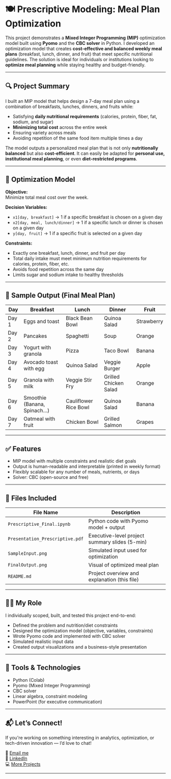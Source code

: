 # 🍽️ Prescriptive Modeling: Meal Plan Optimization

This project demonstrates a **Mixed Integer Programming (MIP)** optimization model built using **Pyomo** and the **CBC solver** in Python. I developed an optimization model that creates **cost-effective and balanced weekly meal plans** (breakfast, lunch, dinner, and fruit) that meet specific nutritional guidelines. The solution is ideal for individuals or institutions looking to **optimize meal planning** while staying healthy and budget-friendly.

---

## 🔍 Project Summary

I built an MIP model that helps design a 7-day meal plan using a combination of breakfasts, lunches, dinners, and fruits while:

- Satisfying **daily nutritional requirements** (calories, protein, fiber, fat, sodium, and sugar)
- **Minimizing total cost** across the entire week
- Ensuring variety across meals
- Avoiding repetition of the same food item multiple times a day

The model outputs a personalized meal plan that is not only **nutritionally balanced** but also **cost-efficient**. It can easily be adapted for **personal use, institutional meal planning**, or even **diet-restricted programs**.

---

## 🧠 Optimization Model

**Objective:**  
Minimize total meal cost over the week.

**Decision Variables:**

- `x1[day, breakfast]` → 1 if a specific breakfast is chosen on a given day  
- `x2[day, meal, lunch/dinner]` → 1 if a specific lunch or dinner is chosen on a given day  
- `y[day, fruit]` → 1 if a specific fruit is selected on a given day

**Constraints:**

- Exactly one breakfast, lunch, dinner, and fruit per day  
- Total daily intake must meet minimum nutrition requirements for calories, protein, fiber, etc.  
- Avoids food repetition across the same day  
- Limits sugar and sodium intake to healthy thresholds

---

## 🥗 Sample Output (Final Meal Plan)

| Day    | Breakfast                    | Lunch                | Dinner                | Fruit     |
|--------|------------------------------|-----------------------|------------------------|-----------|
| Day 1  | Eggs and toast               | Black Bean Bowl       | Quinoa Salad           | Strawberry|
| Day 2  | Pancakes                     | Spaghetti             | Soup                   | Orange    |
| Day 3  | Yogurt with granola          | Pizza                 | Taco Bowl              | Banana    |
| Day 4  | Avocado toast with egg       | Quinoa Salad          | Veggie Burger          | Apple     |
| Day 5  | Granola with milk            | Veggie Stir Fry       | Grilled Chicken Salad  | Orange    |
| Day 6  | Smoothie (Banana, Spinach…) | Cauliflower Rice Bowl | Quinoa Salad           | Banana    |
| Day 7  | Oatmeal with fruit           | Chicken Bowl          | Grilled Salmon         | Grapes    |

---

## ✅ Features

- MIP model with multiple constraints and realistic diet goals  
- Output is human-readable and interpretable (printed in weekly format)  
- Flexibly scalable for any number of meals, nutrients, or days  
- Solver: CBC (open-source and free)

---

## 📁 Files Included

| File Name                        | Description                                      |
|----------------------------------|--------------------------------------------------|
| `Prescriptive_Final.ipynb`      | Python code with Pyomo model + output            |
| `Presentation_Prescriptive.pdf` | Executive-level project summary slides (5-min)   |
| `SampleInput.png`               | Simulated input used for optimization            |
| `FinalOutput.png`               | Visual of optimized meal plan                    |
| `README.md`                     | Project overview and explanation (this file)     |

---

## 👩‍💻 My Role

I individually scoped, built, and tested this project end-to-end:

- Defined the problem and nutrition/diet constraints  
- Designed the optimization model (objective, variables, constraints)  
- Wrote Pyomo code and implemented with CBC solver  
- Simulated realistic input data  
- Created output visualizations and a business-style presentation  

---

## 🧰 Tools & Technologies

- Python (Colab)
- Pyomo (Mixed Integer Programming)
- CBC solver
- Linear algebra, constraint modeling
- PowerPoint (for executive communication)

---

## 📬 Let’s Connect!

If you're working on something interesting in analytics, optimization, or tech-driven innovation — I’d love to chat!

📧 [Email me](mailto:arma.rahamath@gmail.com)  
🔗 [LinkedIn](https://www.linkedin.com/in/armashaik/)  
💻 [More Projects](https://github.com/ArmaShaik)

---

